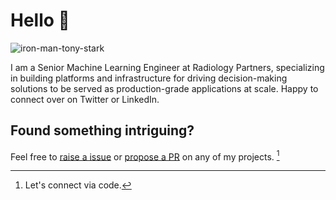 # Hello 👋

![iron-man-tony-stark](https://user-images.githubusercontent.com/28994239/235367925-80c620d1-4b56-4b35-ae76-d9ef1e1ab15d.gif)

I am a Senior Machine Learning Engineer at Radiology Partners, specializing in building platforms and infrastructure for driving decision-making solutions to be served as production-grade applications at scale. Happy to connect over on Twitter or LinkedIn.

## Found something intriguing?

Feel free to [raise a issue](https://docs.github.com/en/issues/tracking-your-work-with-issues/creating-an-issue) or [propose a PR](https://docs.github.com/en/pull-requests/collaborating-with-pull-requests/proposing-changes-to-your-work-with-pull-requests/creating-a-pull-request) on any of my projects. [^1]

[^1]: Let's connect via code.
